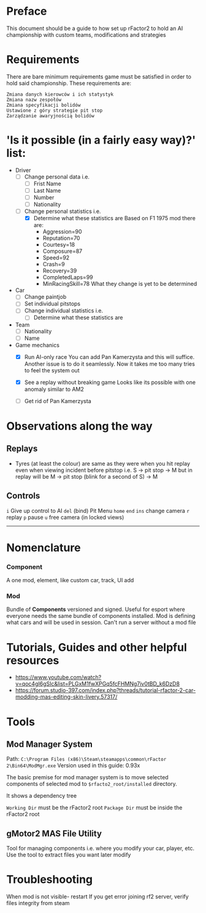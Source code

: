 # Preface
This document should be a guide to how set up rFactor2 to hold an AI championship with custom teams, modifications and strategies

# Requirements
There are bare minimum requirements game must be satisfied in order to hold said championship. These requirements are:
```
Zmiana danych kierowców i ich statystyk
Zmiana nazw zespołów 
Zmiana specyfikacji bolidów
Ustawione z góry strategie pit stop
Zarządzanie awaryjnością bolidów
```

# 'Is it possible (in a fairly easy way)?' list:
- Driver
	- [ ] Change personal data i.e. 
		- [ ] Frist Name
		- [ ] Last Name
		- [ ] Number
		- [ ] Nationality
	- [ ] Change personal statistics i.e.
		- [x] Determine what these statistics are
			Based on F1 1975 mod there are:
			-  Aggression=90
			- Reputation=70
			- Courtesy=18
			- Composure=87
			- Speed=92
			- Crash=9
			- Recovery=39
			- CompletedLaps=99
			- MinRacingSkill=78
			What they change is yet to be determined

- Car
	- [ ] Change paintjob
	- [ ] Set individual pitstops
	- [ ] Change individual statistics i.e.
		- [ ] Determine what these statistics are
- Team
	- [ ] Nationality
	- [ ] Name
- Game mechanics
	- [x] Run AI-only race
		You can add Pan Kamerzysta and this will suffice. Another issue is to do it seamlessly. Now it takes me too many tries to feel the system out
		
	- [x] See a replay without breaking game
		Looks like its possible with one anomaly similar to AM2
	
	- [ ] Get rid of Pan Kamerzysta 
# Observations along the way

## Replays
- Tyres (at least the colour) are same as they were when you hit replay even when viewing incident before pitstop i.e. 
  S -> pit stop -> M 
  but in replay will be
  M -> pit stop (blink for a second of S) -> M
 
## Controls
`i` Give up control to AI 
`del` (bind) Pit Menu 
`home`  `end` `ins` change camera
`r` replay
`p` pause
`u` free camera (in locked views)

---
# Nomenclature
### Component
A one mod, element, like custom car, track, UI add
### Mod
Bundle of **Components** versioned and signed. Useful for esport where everyone needs the same bundle of components installed. Mod is defining what cars and will be used in session. Can't run a server without a mod file





# Tutorials, Guides and other helpful resources
- https://www.youtube.com/watch?v=qoc4gI6gSIc&list=PLGxM1fwXPGq5fcFHMNg7iv0tBD_k6DzD8
- https://forum.studio-397.com/index.php?threads/tutorial-rfactor-2-car-modding-mas-editing-skin-livery.57317/

# Tools
## Mod Manager System
Path: `C:\Program Files (x86)\Steam\steamapps\common\rFactor 2\Bin64\ModMgr.exe`
Version used in this guide: 0.93x

The basic premise for mod manager system is to move selected components of selected mod to `$rfacto2_root/installed` directory.

It shows a dependency tree 

`Working Dir` must be the rFactor2 root
`Package Dir` must be inside the rFactor2 root

## gMotor2 MAS File Utility
Tool for managing components i.e. where you modify your car, player, etc.
Use the tool to extract files you want later modify

# Troubleshooting
When mod is not visible- restart
If you get error joining rf2 server, verify files integrity from steam
